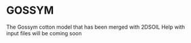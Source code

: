 # GOSSYM
The Gossym cotton model that has been merged with 2DSOIL
Help with input files will be coming soon

